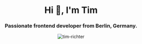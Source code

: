 <h1 align="center">Hi 👋, I'm Tim</h1>
<h3 align="center">Passionate frontend developer from Berlin, Germany.</h3>

<p align="center"> <img src="https://github-readme-stats.vercel.app/api?username=tim-richter&show_icons=true" alt="tim-richter" /> </p>

